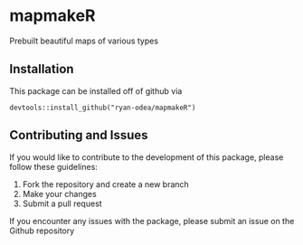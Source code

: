 # mapmakeR
Prebuilt beautiful maps of various types

## Installation
This package can be installed off of github via
  ```if(!require(devtools) install.package(devtools)
  devtools::install_github("ryan-odea/mapmakeR")
  ```

## Contributing and Issues
If you would like to contribute to the development of this package, please follow these guidelines:
1. Fork the repository and create a new branch
2. Make your changes
3. Submit a pull request

If you encounter any issues with the package, please submit an issue on the Github repository
